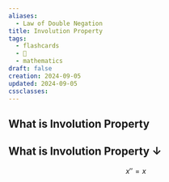 ```yaml
---
aliases:
  - Law of Double Negation
title: Involution Property
tags:
  - flashcards
  - 🌱
  - mathematics
draft: false
creation: 2024-09-05
updated: 2024-09-05
cssclasses: 
---
```

## What is Involution Property

**What is Involution Property**
↓
-
$$x''=x$$
<!--SR:!2024-12-30,14,290-->